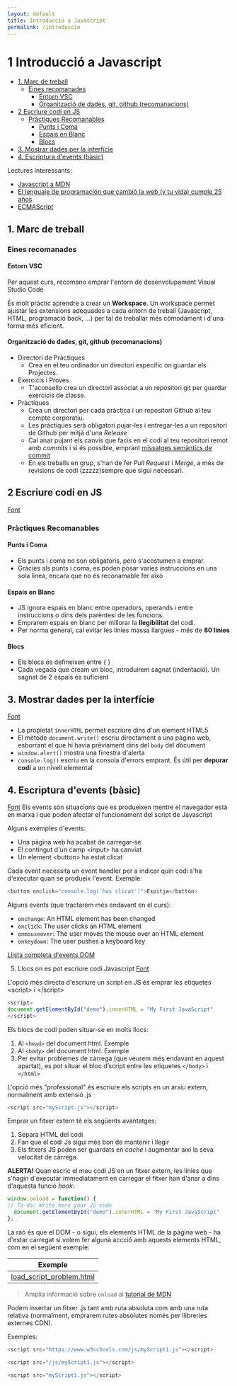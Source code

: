 ```yaml
---
layout: default
title: Introduccio a Javascript
permalink: /introduccio
---
```

# 1 Introducció a Javascript

<!-- toc -->

- [1. Marc de treball](#1-marc-de-treball)
  * [Eines recomanades](#eines-recomanades)
    + [Entorn VSC](#entorn-vsc)
    + [Organització de dades, git, github (recomanacions)](#organitzacio-de-dades-git-github-recomanacions)
- [2 Escriure codi en JS](#2-escriure-codi-en-js)
  * [Pràctiques Recomanables](#practiques-recomanables)
    + [Punts i Coma](#punts-i-coma)
    + [Espais en Blanc](#espais-en-blanc)
    + [Blocs](#blocs)
- [3. Mostrar dades per la interfície](#3-mostrar-dades-per-la-interficie)
- [4. Escriptura d'events (bàsic)](#4-escriptura-devents-basic)

<!-- tocstop -->

Lectures interessants:
- [Javascript a MDN](https://developer.mozilla.org/ca/docs/Web/JavaScript)
- [El lenguaje de programación que cambió la web (y tu vida) cumple 25 años](https://elpais.com/tecnologia/2020-08-28/el-lenguaje-de-programacion-que-cambio-la-web-y-tu-vida-cumple-25-anos.html?rel=cla_articulo#1598695534986)
- [ECMAScript](https://en.wikipedia.org/wiki/ECMAScript)

## 1. Marc de treball
### Eines recomanades

#### Entorn VSC
Per aquest curs, recomano emprar l'entorn de desenvolupament Visual Studio Code

És molt pràctic aprendre a crear un __Workspace__. Un workspace permet ajustar les extensions adequades a cada entorn de treball (Javascript, HTML, programació back, ...) per tal de treballar més còmodament i d'una forma més eficient.

#### Organització de dades, git, github (recomanacions)

* Directori de Pràctiques
  - Crea en el teu ordinador un directori específic on guardar els Projectes.
* Exercicis i Proves
  - T'aconsello crea un directori associat a un repositori git per guardar exercicis de classe.
* Pràctiques
  - Crea un directori per cada pràctica i un repositori Github al teu compte corporatiu.
  - Les pràctiques serà obligatori pujar-les i entregar-les a un repositori de Github per mitjà d'una _Release_
  - Cal anar pujant els canvis que facis en el codi al teu repositori remot amb _commits_ i si és possible, emprant [missatges semàntics de commit](https://gist.github.com/joshbuchea/6f47e86d2510bce28f8e7f42ae84c716)
  - En els treballs en grup, s'han de fer _Pull Request_ i _Merge_, a més de revisions de codi (zzzzz)sempre que sigui necessari.

## 2 Escriure codi en JS
[Font](https://www.w3schools.com/js/js_statements.asp)
### Pràctiques Recomanables

#### Punts i Coma
- Els punts i coma no son obligatoris, però s'acostumen a emprar.
- Gràcies als punts i coma, es poden posar varies instruccions en una sola linea, encara que no és reconamable fer això
#### Espais en Blanc
- JS ignora espais en blanc entre operadors, operands i entre instruccions o dins dels parèntesi de les funcions.
- Emprarem espais en blanc per millorar la __llegibilitat__ del codi.
- Per norma general, cal evitar les línies massa llargues - més de __80 linies__
#### Blocs
- Els blocs es defineixen entre { }
- Cada vegada que cream un bloc, introduirem sagnat (indentació). Un sagnat de 2 espais és suficient

## 3. Mostrar dades per la interfície
[Font](https://www.w3schools.com/js/js_output.asp)
* La propietat `innerHTML` permet escriure dins d'un element HTML5
* El mètode `document.write()` escriu directament a una pàgina web, esborrant el que hi havia prèviament dins del `body` del document
* `window.alert()` mostra una finestra d'alerta
* `console.log()` escriu en la consola d'errors emprant. És útil per __depurar codi__ a un nivell elemental

## 4. Escriptura d'events (bàsic)
[Font](https://www.w3schools.com/js/js_events.asp)
Els events són situacions que es produeixen mentre el navegador està en marxa i que poden afectar el funcionament del script de Javascript

Alguns exemples d'events:
- Una pàgina web ha acabat de carregar-se
- El contingut d'un camp \<input> ha canviat
- Un element \<button> ha estat clicat

Cada event necessita un event handler per a indicar quin codi s'ha d'executar quan se produeix l'event. Exemple:
```js
<button onclick="console.log('has clicat')">Espitja</button>
```
Alguns events (que tractarem més endavant en el curs):
* `onchange`: An HTML element has been changed
* `onclick`: The user clicks an HTML element
* `onmouseover`: The user moves the mouse over an HTML element
* `onkeydown`: The user pushes a keyboard key

[Llista completa d'events DOM](https://www.w3schools.com/jsref/dom_obj_event.asp)

5. Llocs on es pot escriure codi Javascript
[Font](https://www.w3schools.com/js/js_whereto.asp)

L'opció més directa d'escriure un script en JS és emprar les etiquetes \<script> i \</script>
```js
<script>
document.getElementById("demo").innerHTML = "My First JavaScript"
</script>
```
Els blocs de codi poden situar-se en molts llocs:

1. Al `<head>` del document html. Exemple
2. Al `<body>` del document html. Exemple
3. Per evitar problemes de càrrega (que veurem més endavant en aquest apartat), es pot situar el bloc d’script entre les etiquetes `</body>`  i  `</html>`

L'opció més "professional" és escriure els scripts en un arxiu extern, normalment amb extensió .js
```js
<script src="myScript.js"></script>
```
Emprar un fitxer extern té els següents avantatges:
1. Separa HTML del codi
2. Fan que el codi Js sigui més bon de mantenir i llegir
3. Els fitxers JS poden ser guardats en _cache_ i augmentar així la seva velocitat de càrrega

**ALERTA!** Quan escric el meu codi JS en un fitxer extern, les línies que s'hagin d'executar immediatament en carregar el fitxer han d'anar a dins d'aquesta funció _hook_:
```js
window.onload = function() {
// To-do: Write here your JS code
  document.getElementById("demo").innerHTML = "My First JavaScript"
};
```
La raó és que el DOM - o sigui, els elements HTML de la pàgina web - ha d'estar carregat si volem fer alguna accció amb aquests elements HTML, com en el següent exemple:


| Exemple |
| ------- |
| [load_script_problem.html](https://github.com/classicoman2/guide_javascript/blob/master/01/load_script_problem.html) |


> Amplia informació sobre `onload` al [tutorial de MDN](https://developer.mozilla.org/en-US/docs/Web/API/GlobalEventHandlers/onload)

Podem insertar un fitxer .js tant amb ruta absoluta com amb una ruta relativa (normalment, emprarem rutes absolutes només per llibreries externes CDN). 

Exemples:
```js
<script src="https://www.w3schools.com/js/myScript1.js"></script>

<script src="/js/myScript1.js"></script>

<script src="myScript1.js"></script>
```
